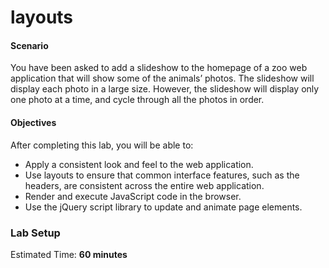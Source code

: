 # layouts
#### Scenario

You have been asked to add a slideshow to the homepage of a zoo web application that will show some of the animals’ photos. The slideshow will display each photo in a large size. However, the slideshow will display only one photo at a time, and cycle through all the photos in order.



#### Objectives

After completing this lab, you will be able to:

- Apply a consistent look and feel to the web application.
- Use layouts to ensure that common interface features, such as the headers, are consistent across the entire web application.
- Render and execute JavaScript code in the browser.
- Use the jQuery script library to update and animate page elements.

### Lab Setup

Estimated Time: **60 minutes**


